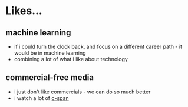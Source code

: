 # Likes...

## machine learning
- if i could turn the clock back, and focus on a different career path - it would be in machine learning
- combining a lot of what i like about technology

## commercial-free media
- i just don't like commercials - we can do so much better
- i watch a lot of [c-span](https://www.cspan.org)
